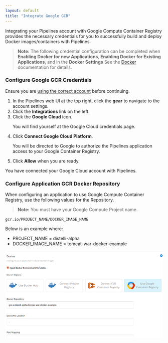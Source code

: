 ```yaml
---
layout: default
title: "Integrate Google GCR"
---
```


Integrating your Pipelines account with Google Compute Container Registry provides the necessary credentials for you to successfully build and deploy Docker images/containers with Pipelines.

> **Note:** The following credential configuration can be completed when **Enabling Docker for new Applications**, **Enabling Docker for Existing Applications**, and in the **Docker Settings** See the [Docker](./docker.html) documentation for details.

<h3><a name="configure-google-gcr-credentials"></a>Configure Google GCR Credentials</h3>

Ensure you are [using the correct account](./users.html) before continuing.

<ol>
<li>In the Pipelines web UI at the top right, click the <b>gear</b> to navigate to the account settings.</li>
<li>Click the <b>Integrations</b> link on the left.</li>
<li>Click the <b>Google Cloud</b> icon.</li>

<p>You will find yourself at the Google Cloud credentials page.</p>

<li>Click <b>Connect Google Cloud Platform</b>.</li>

<p>You will be directed to Google to authorize the Pipelines application access to your Google Container Registry.</p>

<li>Click <b>Allow</b> when you are ready.</li>
</ol>

You have connected your Google Cloud account with Pipelines.


<h3><a name="configure-application-gcr-docker-repository"></a>Configure Application GCR Docker Repository</h3>

When configuring an application to use Google Compute Container Registry, use the following values for the Repository.

> **Note:** You must have your Google Compute Project name.

~~~
gcr.io/PROJECT_NAME/DOCKER_IMAGE_NAME
~~~

Below is an example where:
<ul>
<li> PROJECT_NAME = distelli-alpha</li>
<li> DOCKER_IMAGE_NAME = tomcat-war-docker-example</li>
</ul>

<img src="images/gcr-repo-settings.png" alt="GCR Repo Settings">


